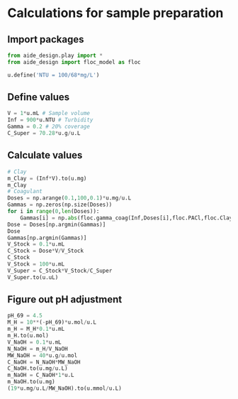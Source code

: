 # Calculations for sample preparation
## Import packages
```python
from aide_design.play import *
from aide_design import floc_model as floc

u.define('NTU = 100/68*mg/L')
```
## Define values
```python
V = 1*u.mL # Sample volume
Inf = 900*u.NTU # Turbidity
Gamma = 0.2 # 20% coverage
C_Super = 70.28*u.g/u.L
```
## Calculate values
```python
# Clay
m_Clay = (Inf*V).to(u.mg)
m_Clay
# Coagulant
Doses = np.arange(0.1,100,0.1)*u.mg/u.L
Gammas = np.zeros(np.size(Doses))
for i in range(0,len(Doses)):
    Gammas[i] = np.abs(floc.gamma_coag(Inf,Doses[i],floc.PACl,floc.Clay,0.5*u.cm,0.1) - Gamma)
Dose = Doses[np.argmin(Gammas)]
Dose
Gammas[np.argmin(Gammas)]
V_Stock = 0.1*u.mL
C_Stock = Dose*V/V_Stock
C_Stock
V_Stock = 100*u.mL
V_Super = C_Stock*V_Stock/C_Super
V_Super.to(u.uL)
```
## Figure out pH adjustment
```python
pH_69 = 4.5
M_H = 10**(-pH_69)*u.mol/u.L
m_H = M_H*0.1*u.mL
m_H.to(u.mol)
V_NaOH = 0.1*u.mL
N_NaOH = m_H/V_NaOH
MW_NaOH = 40*u.g/u.mol
C_NaOH = N_NaOH*MW_NaOH
C_NaOH.to(u.mg/u.L)
m_NaOH = C_NaOH*1*u.L
m_NaOH.to(u.mg)
(19*u.mg/u.L/MW_NaOH).to(u.mmol/u.L)
```

